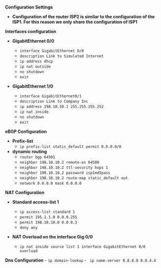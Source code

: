 **Configuration Settings**
* **Configuration of the router ISP2 is similar to the configuration of the ISP1. For this reason we only share the configuration of ISP1**
 


**Interfaces configuration**

* **GigabitEthernet 0/0**

    - `interface GigabitEthernet 0/0`
    - `description Link to Simulated Internet`
    - `ip address dhcp`
    - `ip nat outside`
    - `no shutdown`
    - `exit`

* **GigabitEthernet 1/0**

    - `interface GigabitEthernet0/1`
    - `description Link to Company Inc`
    - `ip address 198.10.10.1 255.255.255.252`
    - `ip nat inside`
    - `no shutdown`
    - `exit`


**eBGP Configuration**

* **Prefix-list**
    - `ip prefix-list static_default permit 0.0.0.0/0`
* **dynamic routing**
    - `router bgp 64501`
    - `neighbor 198.10.10.2 remote-as 64500`
    - `neighbor 198.10.10.2 ttl-security hops 1`
    - `neighbor 198.10.10.2 password isp1md5pass`
    - `neighbor 198.10.10.2 route-map static_default out`
    - `network 0.0.0.0 mask 0.0.0.0`


**NAT Configuration**
* **Standard access-list 1**
    - `ip access-list standard 1`
    - `permit 195.1.1.0 0.0.0.255`
    - `permit 198.10.10.0 0.0.0.3`
    - `deny any`
    
* **NAT Overload on the interface Gig 0/0**
    - `ip nat inside source list 1 interface GigabitEthernet 0/0 overload`


**Dns Configuration**
    - `ip domain-lookup`
    - ` ip name-server 8.8.8.8 8.8.4.4`


